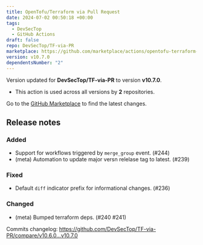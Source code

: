 ```yaml
---
title: OpenTofu/Terraform via Pull Request
date: 2024-07-02 00:50:18 +00:00
tags:
  - DevSecTop
  - GitHub Actions
draft: false
repo: DevSecTop/TF-via-PR
marketplace: https://github.com/marketplace/actions/opentofu-terraform-via-pull-request
version: v10.7.0
dependentsNumber: "2"
---
```



Version updated for **DevSecTop/TF-via-PR** to version **v10.7.0**.
- This action is used across all versions by **2** repositories.

Go to the [GitHub Marketplace](https://github.com/marketplace/actions/opentofu-terraform-via-pull-request) to find the latest changes.

## Release notes

### Added

- Support for workflows triggered by `merge_group` event. (#244)
- (meta) Automation to update major versn relelase tag to latest. (#239)

### Fixed

- Default `diff` indicator prefix for informational changes. (#236)

### Changed

- (meta) Bumped terraform deps. (#240 #241)

Commits changelog: <https://github.com/DevSecTop/TF-via-PR/compare/v10.6.0...v10.7.0>

